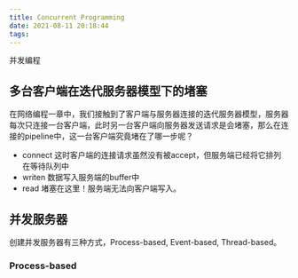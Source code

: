 ```yaml
---
title: Concurrent Programming
date: 2021-08-11 20:18:44
tags:
---
```



并发编程

## 多台客户端在迭代服务器模型下的堵塞
在网络编程一章中，我们接触到了客户端与服务器连接的迭代服务器模型，服务器每次只连接一台客户端，此时另一台客户端向服务器发送请求是会堵塞，那么在连接的pipeline中，这一台客户端究竟堵在了哪一步呢？

- connect 这时客户端的连接请求虽然没有被accept，但服务端已经将它排列在等待队列中
- writen 数据写入服务端的buffer中
- read 堵塞在这里！服务端无法向客户端写入。

## 并发服务器
创建并发服务器有三种方式，Process-based, Event-based, Thread-based。

### Process-based



